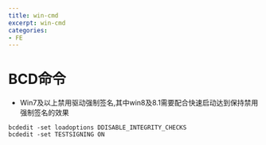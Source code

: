 ```yaml
---
title: win-cmd
excerpt: win-cmd
categories: 
- FE
---
```


# BCD命令
* Win7及以上禁用驱动强制签名,其中win8及8.1需要配合快速启动达到保持禁用强制签名的效果
```
bcdedit -set loadoptions DDISABLE_INTEGRITY_CHECKS
bcdedit -set TESTSIGNING ON
```
